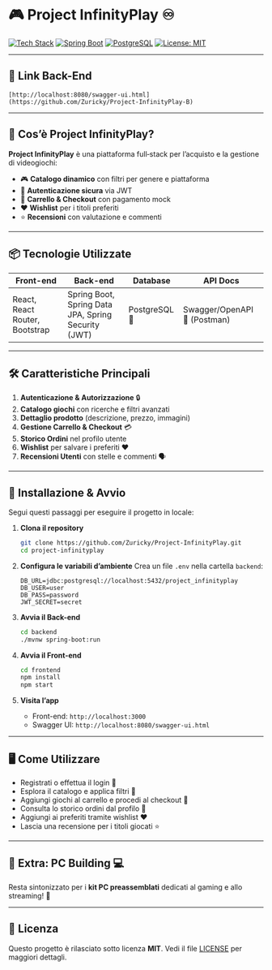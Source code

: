 # 🎮 Project InfinityPlay ♾️

[![Tech Stack](https://img.shields.io/badge/React-17.0.2-blue?logo=react\&logoColor=white)](https://reactjs.org/) [![Spring Boot](https://img.shields.io/badge/Spring--Boot-2.6.0-green?logo=spring\&logoColor=white)](https://spring.io/projects/spring-boot) [![PostgreSQL](https://img.shields.io/badge/PostgreSQL-13-316192?logo=postgresql\&logoColor=white)](https://www.postgresql.org/) [![License: MIT](https://img.shields.io/badge/License-MIT-yellow.svg)](LICENSE)

---

## 🔗 Link Back-End

`[http://localhost:8080/swagger-ui.html](https://github.com/Zuricky/Project-InfinityPlay-B)`

---

## 📖 Cos’è Project InfinityPlay?

**Project InfinityPlay** è una piattaforma full‑stack per l’acquisto e la gestione di videogiochi:

* 🎮 **Catalogo dinamico** con filtri per genere e piattaforma
* 🔐 **Autenticazione sicura** via JWT
* 🛒 **Carrello & Checkout** con pagamento mock
* ❤️ **Wishlist** per i titoli preferiti
* ⭐ **Recensioni** con valutazione e commenti

---

## 📦 Tecnologie Utilizzate

| Front-end                      | Back-end                                            | Database      | API Docs                     |
| ------------------------------ | --------------------------------------------------- | ------------- | ---------------------------- |
| React, React Router, Bootstrap | Spring Boot, Spring Data JPA, Spring Security (JWT) | PostgreSQL 🐘 | Swagger/OpenAPI 📝 (Postman)|

---

## 🛠️ Caratteristiche Principali

1. **Autenticazione & Autorizzazione** 🔒
2. **Catalogo giochi** con ricerche e filtri avanzati
3. **Dettaglio prodotto** (descrizione, prezzo, immagini)
4. **Gestione Carrello & Checkout** 💳
5. **Storico Ordini** nel profilo utente
6. **Wishlist** per salvare i preferiti ❤️
7. **Recensioni Utenti** con stelle e commenti 🗣️

---

## 🚀 Installazione & Avvio

Segui questi passaggi per eseguire il progetto in locale:

1. **Clona il repository**

   ```bash
   git clone https://github.com/Zuricky/Project-InfinityPlay.git
   cd project-infinityplay
   ```

2. **Configura le variabili d’ambiente**
   Crea un file `.env` nella cartella `backend`:

   ```env
   DB_URL=jdbc:postgresql://localhost:5432/project_infinityplay
   DB_USER=user
   DB_PASS=password
   JWT_SECRET=secret
   ```

3. **Avvia il Back-end**

   ```bash
   cd backend
   ./mvnw spring-boot:run
   ```

4. **Avvia il Front-end**

   ```bash
   cd frontend
   npm install
   npm start
   ```

5. **Visita l’app**

   * Front-end: `http://localhost:3000`
   * Swagger UI: `http://localhost:8080/swagger-ui.html`

---

## 🖥️ Come Utilizzare

* Registrati o effettua il login 🔑
* Esplora il catalogo e applica filtri 🎲
* Aggiungi giochi al carrello e procedi al checkout 🛒
* Consulta lo storico ordini dal profilo 📂
* Aggiungi ai preferiti tramite wishlist ❤️
* Lascia una recensione per i titoli giocati ⭐

---

## 🎁 Extra: PC Building 💻

Resta sintonizzato per i **kit PC preassemblati** dedicati al gaming e allo streaming! 🔧

---

## 📄 Licenza

Questo progetto è rilasciato sotto licenza **MIT**. Vedi il file [LICENSE](LICENSE) per maggiori dettagli.

